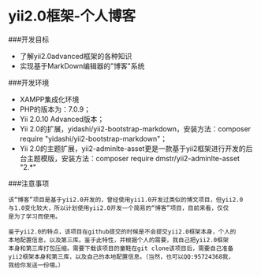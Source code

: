 yii2.0框架-个人博客
===============================

###开发目标
* 了解yii2.0advanced框架的各种知识
* 实现基于MarkDown编辑器的"博客"系统

###开发环境
* XAMPP集成化环境
* PHP的版本为：7.0.9；
* Yii 2.0.10 Advanced版本；
* Yii 2.0的扩展，yidashi/yii2-bootstrap-markdown，安装方法：composer require "yidashi/yii2-bootstrap-markdown"；
* Yii 2.0的主题扩展，yii2-adminlte-asset更是一款基于yii2框架进行开发的后台主题模版，安装方法：composer require dmstr/yii2-adminlte-asset "2.*"

###注意事项

```
该“博客”项目是基于yii2.0开发的，曾经使用yii1.0开发过类似的博文项目，但yii2.0
与1.0变化较大，所以计划使用yii2.0开发一个简易的“博客”项目，目前来看，仅仅
是为了学习而使用。

鉴于yii2.0的特点，该项目在github提交的时候是不会提交yii2.0框架本身，个人的
本地配置信息，以及第三库。鉴于此特性，并根据个人的需要，我自己把yii2.0框架
本身和第三库打包压缩。需要下载该项目的童鞋在git clone该项目后，需要自己准备
yii2框架本身和第三库，以及自己的本地配置信息。（当然，也可以QQ:95724368我，
我给你发送一份哦。）

```
